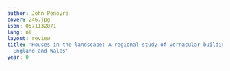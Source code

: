 ```yaml
---
author: John Penoyre
cover: 246.jpg
isbn: 0571132871
lang: nl
layout: review
title: 'Houses in the landscape: A regional study of vernacular building styles in
  England and Wales'
year: 0
---
```


